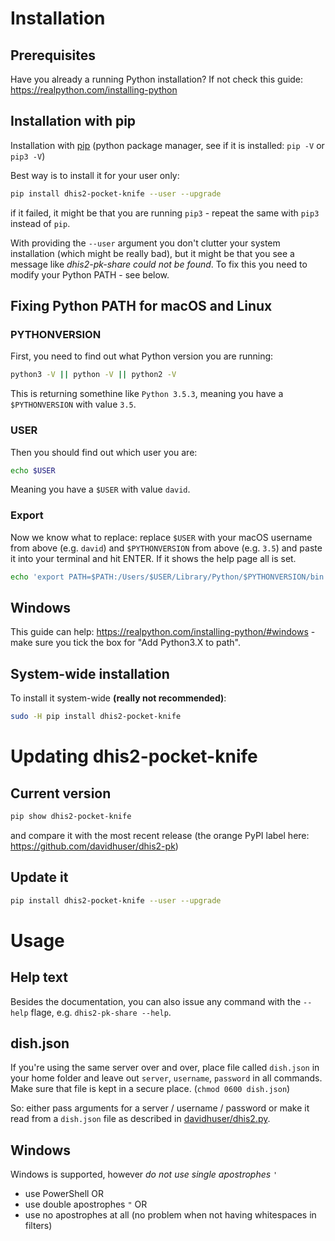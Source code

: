 # Installation

## Prerequisites

Have you already a running Python installation? If not check this guide: https://realpython.com/installing-python

## Installation with pip

Installation with [pip](https://pip.pypa.io/en/stable/installing)
(python package manager, see if it is installed: `pip -V` or `pip3 -V`)

Best way is to install it for your user only:

```bash
pip install dhis2-pocket-knife --user --upgrade
```

if it failed, it might be that you are running `pip3` - repeat the same with `pip3` instead of `pip`.

With providing the `--user` argument you don't clutter your system installation (which might be really bad), but it might be that you see a message like *dhis2-pk-share could not be found*. To fix
this you need to modify your Python PATH - see below. 

## Fixing Python PATH for macOS and Linux

### PYTHONVERSION

First, you need to find out what Python version you are running:

```bash
python3 -V || python -V || python2 -V
```
This is returning somethine like `Python 3.5.3`, meaning you have a `$PYTHONVERSION` with value `3.5`.

### USER
Then you should find out which user you are:
```bash
echo $USER
```
Meaning you have a `$USER` with value `david`.

### Export

Now we know what to replace: replace `$USER` with your macOS username from above (e.g. `david`) and `$PYTHONVERSION` from above (e.g. `3.5`) and paste it into your terminal and hit ENTER. If it shows the help page all is set.

```bash
echo 'export PATH=$PATH:/Users/$USER/Library/Python/$PYTHONVERSION/bin' >> ~/.bash_profile && source ~/.bash_profile && dhis2-pk-share --help
```

## Windows

This guide can help: https://realpython.com/installing-python/#windows - make sure you tick the box for "Add Python3.X to path".


## System-wide installation

To install it system-wide **(really not recommended)**:

```bash
sudo -H pip install dhis2-pocket-knife
```

# Updating dhis2-pocket-knife

## Current version

```bash
pip show dhis2-pocket-knife
```

and compare it with the most recent release (the orange PyPI label here: https://github.com/davidhuser/dhis2-pk)

## Update it
```bash
pip install dhis2-pocket-knife --user --upgrade
```

# Usage

## Help text
Besides the documentation, you can also issue any command with the `--help` flage, e.g. `dhis2-pk-share --help`.

## dish.json
If you're using the same server over and over, place file called
`dish.json` in your home folder and leave out `server`, `username`,
`password` in all commands. 
Make sure that file is kept in a secure place. (`chmod 0600 dish.json`)

So: either pass arguments for a server / username / password or
make it read from a `dish.json` file as described in
[davidhuser/dhis2.py](https://github.com/davidhuser/dhis2.py#load-authentication-from-file).

## Windows

Windows is supported, however _do not use single apostrophes_ `'`

 * use PowerShell OR 
 * use double apostrophes `"` OR 
 * use no apostrophes at all (no problem when not having whitespaces in filters)

